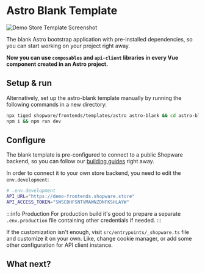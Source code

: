 <script setup>
import stackblitzIcon from '../../.assets/framework-icons/stackblitz.png';
</script>

# Astro Blank Template

<img src="../../.assets/astro-template.png" alt="Demo Store Template Screenshot" class="border-1px border-#eeeeee rounded-md shadow-md my-8 hover:shadow-2xl hover:scale-105 transition duration-200" />

The blank Astro bootstrap application with pre-installed dependencies, so you can start working on your project right away.

**Now you can use `composables` and `api-client` libraries in every Vue component created in an Astro project.**

## Setup & run

<PageRef target="blank" title="Run on Stackblitz" page="https://stackblitz.com/github/shopware/frontends/tree/main/templates/astro" sub="Open the Blank Template with our browser IDE in a new window" :icon="stackblitzIcon" />

Alternatively, set up the astro-blank template manually by running the following commands in a new directory:

```bash
npx tiged shopware/frontends/templates/astro astro-blank && cd astro-blank
npm i && npm run dev
```

## Configure

The blank template is pre-configured to connect to a public Shopware backend, so you can follow our [building guides](../../getting-started/) right away.

In order to connect it to your own store backend, you need to edit the `env.development`:

```bash
# .env.development
API_URL="https://demo-frontends.shopware.store"
API_ACCESS_TOKEN="SWSCBHFSNTVMAWNZDNFKSHLAYW"
```

:::info Production
For production build it's good to prepare a separate `.env.production` file containing other credentials if needed.
:::

If the customization isn't enough, visit `src/entrypoints/_shopware.ts` file and customize it on your own. Like, change cookie manager, or add some other configuration for API client instance.

## What next?

<PageRef page="../page-elements/navigation.html" title="Build your first component" sub="Now that your astro template is set up, let's work with the main navigation." />
